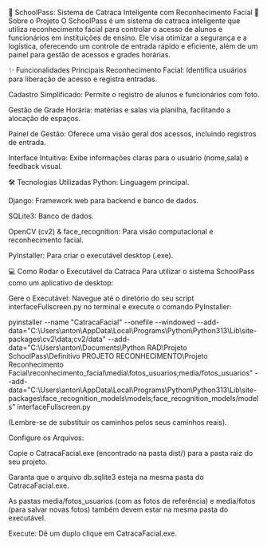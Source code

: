 🏫 SchoolPass: Sistema de Catraca Inteligente com Reconhecimento Facial
🚀 Sobre o Projeto
O SchoolPass é um sistema de catraca inteligente que utiliza reconhecimento facial para controlar o acesso de alunos e funcionários em instituições de ensino. Ele visa otimizar a segurança e a logística, oferecendo um controle de entrada rápido e eficiente, além de um painel para gestão de acessos e grades horárias.

✨ Funcionalidades Principais
Reconhecimento Facial: Identifica usuários para liberação de acesso e registra entradas.

Cadastro Simplificado: Permite o registro de alunos e funcionários com foto.

Gestão de Grade Horária: matérias e salas via planilha, facilitando a alocação de espaços.

Painel de Gestão: Oferece uma visão geral dos acessos, incluindo registros de entrada.

Interface Intuitiva: Exibe informações claras para o usuário (nome,sala) e feedback visual.

🛠️ Tecnologias Utilizadas
Python: Linguagem principal.

Django: Framework web para backend e banco de dados.

SQLite3: Banco de dados.

OpenCV (cv2) & face_recognition: Para visão computacional e reconhecimento facial.

PyInstaller: Para criar o executável desktop (.exe).

💻 Como Rodar o Executável da Catraca
Para utilizar o sistema SchoolPass como um aplicativo de desktop:

Gere o Executável: Navegue até o diretório do seu script interfaceFullscreen.py no terminal e execute o comando PyInstaller:

pyinstaller --name "CatracaFacial" --onefile --windowed --add-data="C:\Users\anton\AppData\Local\Programs\Python\Python313\Lib\site-packages\cv2\data;cv2/data" --add-data="C:\Users\anton\Documents\Python RAD\Projeto SchoolPass\Definitivo PROJETO RECONHECIMENTO\Projeto Reconhecimento Facial\reconhecimento_facial\media\fotos_usuarios;media/fotos_usuarios" --add-data="C:\Users\anton\AppData\Local\Programs\Python\Python313\Lib\site-packages\face_recognition_models\models;face_recognition_models/models" interfaceFullscreen.py

(Lembre-se de substituir os caminhos pelos seus caminhos reais).

Configure os Arquivos:

Copie o CatracaFacial.exe (encontrado na pasta dist/) para a pasta raiz do seu projeto.

Garanta que o arquivo db.sqlite3 esteja na mesma pasta do CatracaFacial.exe.

As pastas media/fotos_usuarios (com as fotos de referência) e media/fotos (para salvar novas fotos) também devem estar na mesma pasta do executável.

Execute: Dê um duplo clique em CatracaFacial.exe.
